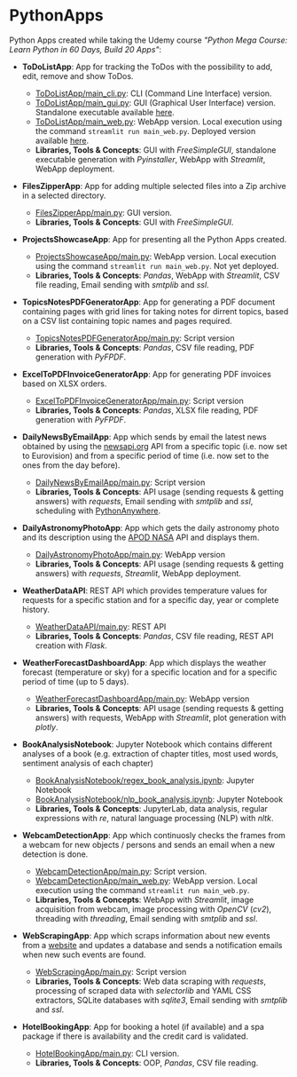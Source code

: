 # PythonApps
Python Apps created while taking the Udemy course _"Python Mega Course: Learn Python in 60 Days, Build 20 Apps"_:
* **ToDoListApp**: App for tracking the ToDos with the possibility to add, edit, remove and show ToDos.
  *  [ToDoListApp/main_cli.py](https://github.com/alexandru-cohal/PythonApps/blob/master/ToDoListApp/main_cli.py): CLI (Command Line Interface) version.
  *  [ToDoListApp/main_gui.py](https://github.com/alexandru-cohal/PythonApps/blob/master/ToDoListApp/main_gui.py): GUI (Graphical User Interface) version. Standalone executable available [here](https://github.com/alexandru-cohal/PythonApps/blob/master/ToDoListApp/dist/main_gui.exe).
  *  [ToDoListApp/main_web.py](https://github.com/alexandru-cohal/PythonApps/blob/master/ToDoListApp/main_web.py): WebApp version. Local execution using the command `streamlit run main_web.py`. Deployed version available [here](https://todolistapp-8smxwkmdvchwawix6ytkjv.streamlit.app/).
  *  **Libraries, Tools & Concepts**: GUI with _FreeSimpleGUI_, standalone executable generation with _Pyinstaller_, WebApp with _Streamlit_, WebApp deployment.

* **FilesZipperApp**: App for adding multiple selected files into a Zip archive in a selected directory.
  *  [FilesZipperApp/main.py](https://github.com/alexandru-cohal/PythonApps/blob/master/FilesZipperApp/main.py): GUI version.
  *  **Libraries, Tools & Concepts**: GUI with _FreeSimpleGUI_.

* **ProjectsShowcaseApp**: App for presenting all the Python Apps created.
  * [ProjectsShowcaseApp/main.py](https://github.com/alexandru-cohal/PythonApps/blob/master/ProjectsShowcaseApp/main.py): WebApp version. Local execution using the command `streamlit run main_web.py`. Not yet deployed.
  * **Libraries, Tools & Concepts**: _Pandas_, WebApp with _Streamlit_, CSV file reading, Email sending with _smtplib_ and _ssl_.

* **TopicsNotesPDFGeneratorApp**: App for generating a PDF document containing pages with grid lines for taking notes for dirrent topics, based on a CSV list containing topic names and pages required.
  *  [TopicsNotesPDFGeneratorApp/main.py](https://github.com/alexandru-cohal/PythonApps/blob/master/TopicsNotesPDFGeneratorApp/main.py): Script version
  *  **Libraries, Tools & Concepts**: _Pandas_, CSV file reading, PDF generation with _PyFPDF_.

* **ExcelToPDFInvoiceGeneratorApp**: App for generating PDF invoices based on XLSX orders.
  * [ExcelToPDFInvoiceGeneratorApp/main.py](https://github.com/alexandru-cohal/PythonApps/blob/master/ExcelToPDFInvoiceGeneratorApp/main.py): Script version
  * **Libraries, Tools & Concepts**: _Pandas_, XLSX file reading, PDF generation with _PyFPDF_.

* **DailyNewsByEmailApp**: App which sends by email the latest news obtained by using the [newsapi.org](https://newsapi.org/) API from a specific topic (i.e. now set to Eurovision) and from a specific period of time (i.e. now set to the ones from the day before).
  * [DailyNewsByEmailApp/main.py](https://github.com/alexandru-cohal/PythonApps/blob/master/DailyNewsByEmailApp/main.py): Script version
  * **Libraries, Tools & Concepts**: API usage (sending requests & getting answers) with _requests_, Email sending with _smtplib_ and _ssl_, scheduling with [PythonAnywhere](https://www.pythonanywhere.com/).

* **DailyAstronomyPhotoApp**: App which gets the daily astronomy photo and its description using the [APOD NASA](https://api.nasa.gov/) API and displays them.
  * [DailyAstronomyPhotoApp/main.py](https://github.com/alexandru-cohal/PythonApps/blob/master/DailyAstronomyPhotoApp/main.py): WebApp version
  * **Libraries, Tools & Concepts**: API usage (sending requests & getting answers) with _requests_, _Streamlit_, WebApp deployment.

* **WeatherDataAPI**: REST API which provides temperature values for requests for a specific station and for a specific day, year or complete history.
  * [WeatherDataAPI/main.py](https://github.com/alexandru-cohal/PythonApps/blob/master/WeatherDataAPI/main.py): REST API
  * **Libraries, Tools & Concepts**: _Pandas_, CSV file reading, REST API creation with _Flask_.

* **WeatherForecastDashboardApp**: App which displays the weather forecast (temperature or sky) for a specific location and for a specific period of time (up to 5 days).
  * [WeatherForecastDashboardApp/main.py](https://github.com/alexandru-cohal/PythonApps/blob/master/WeatherForecastDashboardApp/main.py): WebApp version
  * **Libraries, Tools & Concepts**: API usage (sending requests & getting answers) with requests, WebApp with _Streamlit_, plot generation with _plotly_.

* **BookAnalysisNotebook**: Jupyter Notebook which contains different analyses of a book (e.g. extraction of chapter titles, most used words, sentiment analysis of each chapter)
  * [BookAnalysisNotebook/regex_book_analysis.ipynb](https://github.com/alexandru-cohal/PythonApps/blob/master/BookAnalysisNotebook/regex_book_analysis.ipynb): Jupyter Notebook 
  * [BookAnalysisNotebook/nlp_book_analysis.ipynb](https://github.com/alexandru-cohal/PythonApps/blob/master/BookAnalysisNotebook/nlp_book_analysis.ipynb): Jupyter Notebook
  * **Libraries, Tools & Concepts**: JupyterLab, data analysis, regular expressions with _re_, natural language processing (NLP) with _nltk_.

* **WebcamDetectionApp**: App which continuosly checks the frames from a webcam for new objects / persons and sends an email when a new detection is done.
  * [WebcamDetectionApp/main.py](https://github.com/alexandru-cohal/PythonApps/blob/master/WebcamDetectionApp/main.py): Script version.
  * [WebcamDetectionApp/main_web.py](https://github.com/alexandru-cohal/PythonApps/blob/master/WebcamDetectionApp/main_web.py): WebApp version. Local execution using the command `streamlit run main_web.py`.
  * **Libraries, Tools & Concepts**: WebApp with _Streamlit_, image acquisition from webcam, image processing with _OpenCV_ (_cv2_), threading with _threading_, Email sending with _smtplib_ and _ssl_.

* **WebScrapingApp**: App which scraps information about new events from a [website](https://programmer100.pythonanywhere.com/tours/) and updates a database and sends a notification emails when new such events are found.
  * [WebScrapingApp/main.py](https://github.com/alexandru-cohal/PythonApps/blob/master/WebScrapingApp/main.py): Script version
  * **Libraries, Tools & Concepts**: Web data scraping with _requests_, processing of scraped data with _selectorlib_ and YAML CSS extractors, SQLite databases with _sqlite3_, Email sending with _smtplib_ and _ssl_.

* **HotelBookingApp**: App for booking a hotel (if available) and a spa package if there is availability and the credit card is validated.
  * [HotelBookingApp/main.py](https://github.com/alexandru-cohal/PythonApps/blob/master/HotelBookingApp/main.py): CLI version.
  * **Libraries, Tools & Concepts**: OOP, _Pandas_, CSV file reading.

